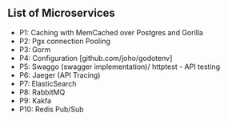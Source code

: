 ## List of Microservices
- P1: Caching with MemCached over Postgres and Gorilla
- P2: Pgx connection Pooling
- P3: Gorm
- P4: Configuration [github.com/joho/godotenv]
- P5: Swaggo (swagger implementation)/ httptest - API testing
- P6: Jaeger (API Tracing)
- P7: ElasticSearch
- P8: RabbitMQ
- P9: Kakfa
- P10: Redis Pub/Sub